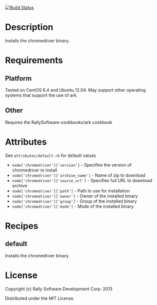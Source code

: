 [![Build Status](https://travis-ci.org/RallySoftware-cookbooks/chromedriver.png?branch=master)](https://travis-ci.org/RallySoftware-cookbooks/chromedriver)

Description
===========
Installs the chromedriver binary.

Requirements
============

Platform
--------
Tested on CentOS 6.4 and Ubuntu 12.04.  May support other operating systems that support the use of ark.

Other
-----

Requires the RallySoftware-cookbooks/ark cookbook

Attributes
==========
See `attributes/default.rb` for default values

* `node['chromedriver']['version']` - Specifies the version of chromedriver to install
* `node['chromedriver']['archive_name']` - Name of zip to download
* `node['chromedriver']['source_url']` - Specifies full URL to download archive
* `node['chromedriver']['path']` - Path to use for installation
* `node['chromedriver']['owner']` - Owner of the installed binary
* `node['chromedriver']['group']` - Group of the installed binary
* `node['chromedriver']['mode']` - Mode of the installed binary

Recipes
=======

default
-------

Installs the chromedriver binary.

License
=======

Copyright (c) Rally Software Development Corp. 2013

Distributed under the MIT License.
